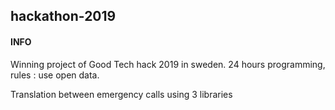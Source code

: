 ## hackathon-2019


#### INFO

Winning project of Good Tech hack 2019 in sweden. 24 hours programming, rules : use open data.


Translation between emergency calls using 3 libraries